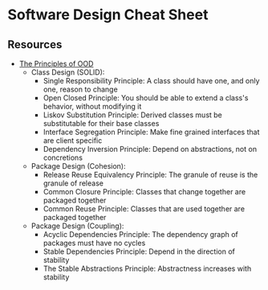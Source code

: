 # Software Design Cheat Sheet



## Resources
- [The Principles of OOD](http://butunclebob.com/ArticleS.UncleBob.PrinciplesOfOod)
     - Class Design (SOLID):
         - Single Responsibility Principle: A class should have one, and only one, reason to change
         - Open Closed Principle: You should be able to extend a class's behavior, without modifying it
         - Liskov Substitution Principle: Derived classes must be substitutable for their base classes
         - Interface Segregation Principle: Make fine grained interfaces that are client specific
         - Dependency Inversion Principle: Depend on abstractions, not on concretions
     - Package Design (Cohesion): 
         - Release Reuse Equivalency Principle: The granule of reuse is the granule of release
         - Common Closure Principle: Classes that change together are packaged together
         - Common Reuse Principle: Classes that are used together are packaged together
     - Package Design (Coupling):
         - Acyclic Dependencies Principle: The dependency graph of packages must have no cycles
         - Stable Dependencies Principle: Depend in the direction of stability
         - The Stable Abstractions Principle: Abstractness increases with stability

